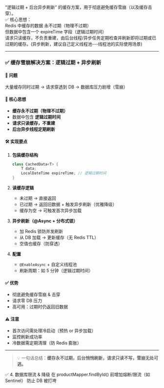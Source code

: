 “逻辑过期 + 后台异步刷新” 的缓存方案，用于彻底避免缓存雪崩（以及缓存击穿）。  
✅ 核心思想：  
Redis 中缓存的数据 永不过期（物理不过期）  
但数据中包含一个 expireTime 字段（逻辑过期时间）  
请求只读缓存，不负责重建，由后台线程/异步任务定期检查并刷新即将过期或已过期的缓存。(异步刷新，建议自己定义线程池---线程池的实际使用场景)  

---

### ✅ 缓存雪崩解决方案：逻辑过期 + 异步刷新

#### 📌 问题
大量缓存同时过期 → 请求穿透到 DB → 数据库压力剧增（雪崩）

#### 🔧 核心思想
- **缓存永不过期（物理不过期）**
- 数据中包含 **逻辑过期时间**
- **请求只读缓存，不重建**
- **后台异步线程定期刷新**

#### 🛠 实现要点
1. **包装缓存结构**
   ```java
   class CachedData<T> {
       T data;
       LocalDateTime expireTime; // 逻辑过期时间
   }
   ```

2. **读缓存逻辑**
   - 未过期 → 直接返回
   - 已过期 → 返回旧数据 + 触发异步刷新（优雅降级）
   - 缓存为空 → 可触发首次异步加载

3. **异步刷新（@Async + 分布式锁）**
   - 加 Redis 锁防并发刷新
   - 从 DB 加载 → 更新缓存（无 Redis TTL）
   - 空值也缓存（防穿透）

4. **配置**
   - `@EnableAsync` + 自定义线程池
   - 刷新周期：如 5 分钟（逻辑过期时间）

#### ✅ 优势
- 彻底避免缓存雪崩 & 击穿  
- 请求零 DB 压力  
- 高可用：过期时仍返回旧数据

#### ⚠️ 注意
- 首次访问需处理冷启动（预热 or 异步加载）
- 监控刷新成功率
- 冷数据需定期清理（防 Redis 膨胀）

--- 

> 💡 一句话总结：**缓存永不过期，后台悄悄刷新，请求只读不写，雪崩无处可逃。**

✅ 4. 数据库限流 & 降级
在 productMapper.findById() 前增加熔断/限流（如 Sentinel）
防止 DB 被打垮
